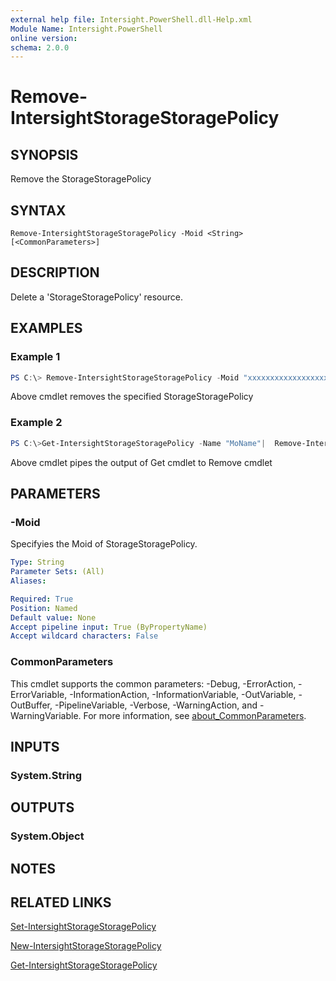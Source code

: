 ```yaml
---
external help file: Intersight.PowerShell.dll-Help.xml
Module Name: Intersight.PowerShell
online version:
schema: 2.0.0
---
```


# Remove-IntersightStorageStoragePolicy

## SYNOPSIS
Remove the StorageStoragePolicy

## SYNTAX

```
Remove-IntersightStorageStoragePolicy -Moid <String> [<CommonParameters>]
```

## DESCRIPTION
Delete a &apos;StorageStoragePolicy&apos; resource.

## EXAMPLES

### Example 1
```powershell
PS C:\> Remove-IntersightStorageStoragePolicy -Moid "xxxxxxxxxxxxxxxxxxxxxxxxxxx"
```
Above cmdlet removes the specified StorageStoragePolicy 

### Example 2
```powershell
PS C:\>Get-IntersightStorageStoragePolicy -Name "MoName"|  Remove-IntersightStorageStoragePolicy
```
Above cmdlet pipes the output of Get cmdlet to Remove cmdlet

## PARAMETERS

### -Moid
Specifyies the Moid of StorageStoragePolicy.

```yaml
Type: String
Parameter Sets: (All)
Aliases:

Required: True
Position: Named
Default value: None
Accept pipeline input: True (ByPropertyName)
Accept wildcard characters: False
```

### CommonParameters
This cmdlet supports the common parameters: -Debug, -ErrorAction, -ErrorVariable, -InformationAction, -InformationVariable, -OutVariable, -OutBuffer, -PipelineVariable, -Verbose, -WarningAction, and -WarningVariable. For more information, see [about_CommonParameters](http://go.microsoft.com/fwlink/?LinkID=113216).

## INPUTS

### System.String

## OUTPUTS

### System.Object
## NOTES

## RELATED LINKS

[Set-IntersightStorageStoragePolicy](./Set-IntersightStorageStoragePolicy.md)

[New-IntersightStorageStoragePolicy](./New-IntersightStorageStoragePolicy.md)

[Get-IntersightStorageStoragePolicy](./Get-IntersightStorageStoragePolicy.md)

